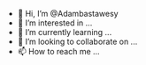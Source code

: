 - 👋 Hi, I’m @Adambastawesy
- 👀 I’m interested in ...
- 🌱 I’m currently learning ...
- 💞️ I’m looking to collaborate on ...
- 📫 How to reach me ...

<!---
Adambastawesy/Adambastawesy is a ✨ special ✨ repository because its `README.md` (this file) appears on your GitHub profile.
You can click the Preview link to take a look at your changes.
--->
